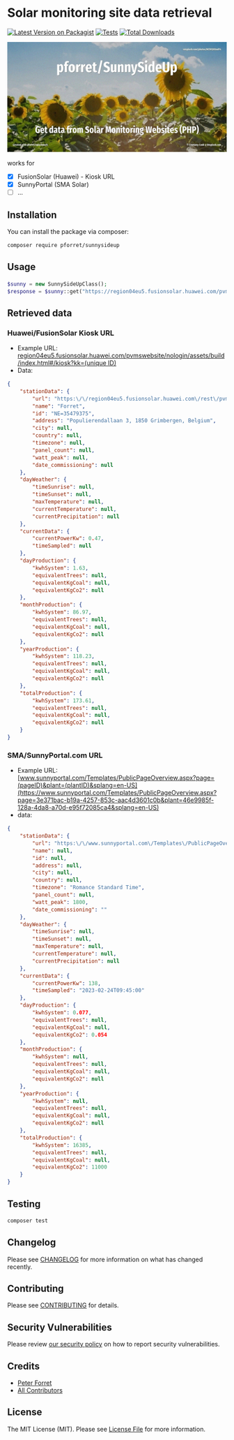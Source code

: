 # Solar monitoring site data retrieval

[![Latest Version on Packagist](https://img.shields.io/packagist/v/pforret/sunnysideup.svg?style=flat-square)](https://packagist.org/packages/pforret/sunnysideup)
[![Tests](https://img.shields.io/github/actions/workflow/status/pforret/sunnysideup/run-tests.yml?branch=main&label=tests&style=flat-square)](https://github.com/pforret/sunnysideup/actions/workflows/run-tests.yml)
[![Total Downloads](https://img.shields.io/packagist/dt/pforret/sunnysideup.svg?style=flat-square)](https://packagist.org/packages/pforret/sunnysideup)

![](assets/unsplash.sunny.jpg)

works for
* [x] FusionSolar (Huawei) - Kiosk URL
* [x] SunnyPortal (SMA Solar)
* [ ] ...

## Installation

You can install the package via composer:

```bash
composer require pforret/sunnysideup
```

## Usage

```php
$sunny = new SunnySideUpClass();
$response = $sunny::get("https://region04eu5.fusionsolar.huawei.com/pvmswebsite/nologin/assets/build/index.html#/kiosk?kk=$id");
```

## Retrieved data

### Huawei/FusionSolar Kiosk URL

* Example URL: [region04eu5.fusionsolar.huawei.com/pvmswebsite/nologin/assets/build/index.html#/kiosk?kk=(unique ID)](https://region04eu5.fusionsolar.huawei.com/pvmswebsite/nologin/assets/build/index.html#/kiosk?kk=fo0x7vgtd9Noeqj9FHx2ofD0fPvAyj9b)
* Data:

```json
{
    "stationData": {
        "url": "https:\/\/region04eu5.fusionsolar.huawei.com\/rest\/pvms\/web\/kiosk\/v1\/station-kiosk-file?kk=fo0x7vgtd9Noeqj9FHx2ofD0fPvAyj9b",
        "name": "Forret",
        "id": "NE=35479375",
        "address": "Populierendallaan 3, 1850 Grimbergen, Belgium",
        "city": null,
        "country": null,
        "timezone": null,
        "panel_count": null,
        "watt_peak": null,
        "date_commissioning": null
    },
    "dayWeather": {
        "timeSunrise": null,
        "timeSunset": null,
        "maxTemperature": null,
        "currentTemperature": null,
        "currentPrecipitation": null
    },
    "currentData": {
        "currentPowerKw": 0.47,
        "timeSampled": null
    },
    "dayProduction": {
        "kwhSystem": 1.63,
        "equivalentTrees": null,
        "equivalentKgCoal": null,
        "equivalentKgCo2": null
    },
    "monthProduction": {
        "kwhSystem": 86.97,
        "equivalentTrees": null,
        "equivalentKgCoal": null,
        "equivalentKgCo2": null
    },
    "yearProduction": {
        "kwhSystem": 118.23,
        "equivalentTrees": null,
        "equivalentKgCoal": null,
        "equivalentKgCo2": null
    },
    "totalProduction": {
        "kwhSystem": 173.61,
        "equivalentTrees": null,
        "equivalentKgCoal": null,
        "equivalentKgCo2": null
    }
}
```

### SMA/SunnyPortal.com URL
* Example URL: [www.sunnyportal.com/Templates/PublicPageOverview.aspx?page=(pageID)&plant=(plantID)&splang=en-US](https://www.sunnyportal.com/Templates/PublicPageOverview.aspx?page=3e371bac-b19a-4257-853c-aac4d3601c0b&plant=46e9985f-128a-4da8-a70d-e95f72085ca4&splang=en-US)
* data:
```json
{
    "stationData": {
        "url": "https:\/\/www.sunnyportal.com\/Templates\/PublicPageOverview.aspx?page=3e371bac-b19a-4257-853c-aac4d3601c0b&plant=46e9985f-128a-4da8-a70d-e95f72085ca4&splang=en-US",
        "name": null,
        "id": null,
        "address": null,
        "city": null,
        "country": null,
        "timezone": "Romance Standard Time",
        "panel_count": null,
        "watt_peak": 1800,
        "date_commissioning": ""
    },
    "dayWeather": {
        "timeSunrise": null,
        "timeSunset": null,
        "maxTemperature": null,
        "currentTemperature": null,
        "currentPrecipitation": null
    },
    "currentData": {
        "currentPowerKw": 138,
        "timeSampled": "2023-02-24T09:45:00"
    },
    "dayProduction": {
        "kwhSystem": 0.077,
        "equivalentTrees": null,
        "equivalentKgCoal": null,
        "equivalentKgCo2": 0.054
    },
    "monthProduction": {
        "kwhSystem": null,
        "equivalentTrees": null,
        "equivalentKgCoal": null,
        "equivalentKgCo2": null
    },
    "yearProduction": {
        "kwhSystem": null,
        "equivalentTrees": null,
        "equivalentKgCoal": null,
        "equivalentKgCo2": null
    },
    "totalProduction": {
        "kwhSystem": 16385,
        "equivalentTrees": null,
        "equivalentKgCoal": null,
        "equivalentKgCo2": 11000
    }
}
```
## Testing

```bash
composer test
```

## Changelog

Please see [CHANGELOG](CHANGELOG.md) for more information on what has changed recently.

## Contributing

Please see [CONTRIBUTING](https://github.com/spatie/.github/blob/main/CONTRIBUTING.md) for details.

## Security Vulnerabilities

Please review [our security policy](../../security/policy) on how to report security vulnerabilities.

## Credits

- [Peter Forret](https://github.com/pforret)
- [All Contributors](../../contributors)

## License

The MIT License (MIT). Please see [License File](LICENSE.md) for more information.
